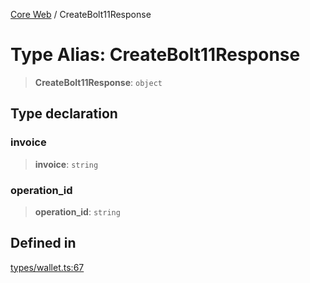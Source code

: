 [Core Web](../globals.md) / CreateBolt11Response

# Type Alias: CreateBolt11Response

> **CreateBolt11Response**: `object`

## Type declaration

### invoice

> **invoice**: `string`

### operation_id

> **operation_id**: `string`

## Defined in

[types/wallet.ts:67](https://github.com/fedimint/fedimint-web-sdk/blob/451b02527305a23fec3a269d39bde9a3ec377df2/packages/core-web/src/types/wallet.ts#L67)
